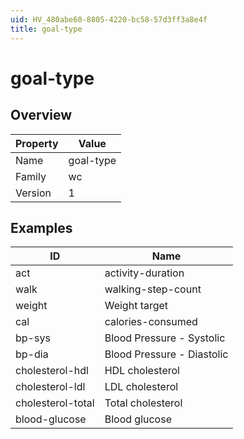 ```yaml
---
uid: HV_480abe60-8805-4220-bc58-57d3ff3a8e4f
title: goal-type
---
```


# goal-type

## Overview

Property|Value
---|--- 
Name|goal-type 
Family|wc 
Version|1

## Examples

ID|Name
---|--- 
act|activity-duration 
walk|walking-step-count 
weight|Weight target 
cal|calories-consumed 
bp-sys|Blood Pressure - Systolic 
bp-dia|Blood Pressure - Diastolic 
cholesterol-hdl|HDL cholesterol 
cholesterol-ldl|LDL cholesterol 
cholesterol-total|Total cholesterol 
blood-glucose|Blood glucose